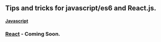 ## Tips and tricks for javascript/es6 and React.js.

####  [Javascript](http://github.com/Sonukr/TNT/tree/master/JS)
 
 ### [React](http://) - Coming Soon.